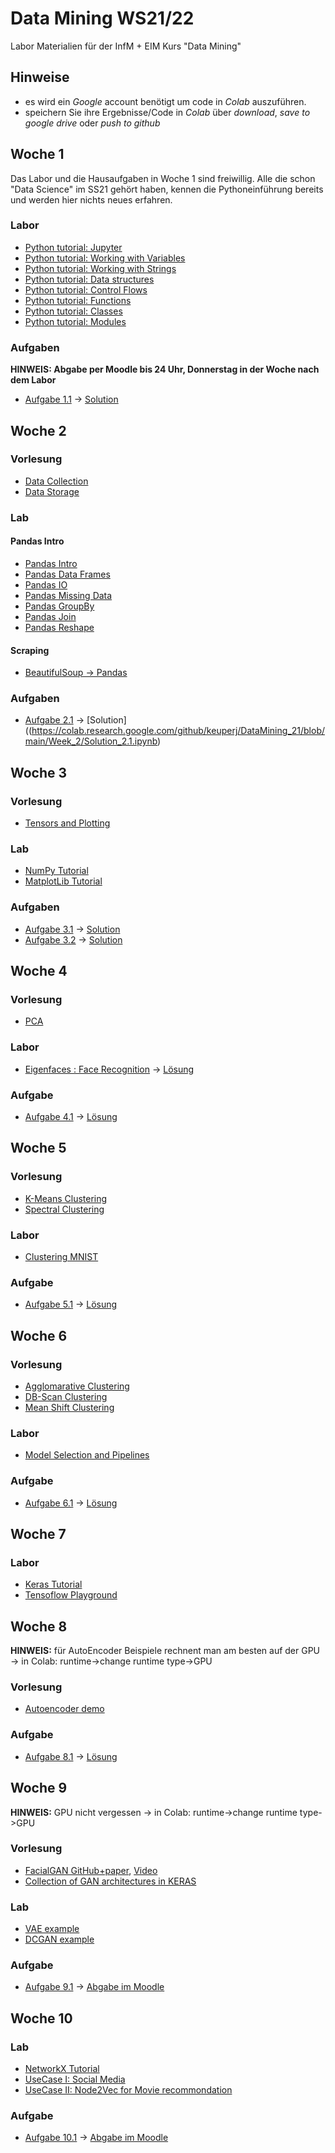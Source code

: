 # Data Mining WS21/22

Labor Materialien für der InfM + EIM Kurs "Data Mining"

## Hinweise
* es wird ein  *Google* account benötigt um code in *Colab* auszuführen.
* speichern Sie ihre Ergebnisse/Code in *Colab* über *download*, *save to google drive* oder *push to github* 

## Woche 1
Das Labor und die Hausaufgaben in Woche 1 sind freiwillig. Alle die schon "Data Science" im SS21 gehört haben, kennen die Pythoneinführung bereits und werden hier nichts neues erfahren.

### Labor
* [Python tutorial: Jupyter](https://colab.research.google.com/github/keuperj/DataMining_21/blob/main/Python_Tutorial/00_Jupyter-Intro.ipynb)
* [Python tutorial: Working with Variables](https://colab.research.google.com/github/keuperj/DataMining_21/blob/main/Python_Tutorial/01_variables.ipynb)
* [Python tutorial: Working with Strings](https://colab.research.google.com/github/keuperj/DataMining_21/blob/main/Python_Tutorial/02_strings.ipynb)
* [Python tutorial: Data structures](https://colab.research.google.com/github/keuperj/DataMining_21/blob/main/Python_Tutorial/03_data_structures.ipynb)
* [Python tutorial: Control Flows](https://colab.research.google.com/github/keuperj/DataMining_21/blob/main/Python_Tutorial/04_control_flow.ipynb)
* [Python tutorial: Functions](https://colab.research.google.com/github/keuperj/DataMining_21/blob/main/Python_Tutorial/05_functions.ipynb)
* [Python tutorial: Classes](https://colab.research.google.com/github/keuperj/DataMining_21/blob/main/Python_Tutorial/06_classes.ipynb)
* [Python tutorial: Modules](https://colab.research.google.com/github/keuperj/DataMining_21/blob/main/Python_Tutorial/07_modules.ipynb)


### Aufgaben
**HINWEIS: Abgabe per Moodle bis 24 Uhr, Donnerstag in der Woche nach dem Labor**

* [Aufgabe 1.1](https://colab.research.google.com/github/keuperj/DataMining_21/blob/main/Week_1/Assignment-01.ipynb) -> [Solution](https://colab.research.google.com/github/keuperj/DataMining_21/blob/main/Week_1/Solution-1.ipynb)

## Woche 2

### Vorlesung
* [Data Collection](https://colab.research.google.com/github/keuperj/DataMining_21/blob/main/Week_2/Lecture_Data_Collection.ipynb)
* [Data Storage](https://colab.research.google.com/github/keuperj/DataMining_21/blob/main/Week_2/Lecture_Data_Storage.ipynb)

### Lab
#### Pandas Intro
* [Pandas Intro](https://colab.research.google.com/github/keuperj/DataMining_21/blob/main/Week_2/Lab_pandas_01_Intro.ipynb)
* [Pandas Data Frames](https://colab.research.google.com/github/keuperj/DataMining_21/blob/main/Week_2/Lab_pandas_02_DataFrame.ipynb)
* [Pandas IO](https://colab.research.google.com/github/keuperj/DataMining_21/blob/main/Week_2/Lab_pandas_03_IO.ipynb)
* [Pandas Missing Data](https://colab.research.google.com/github/keuperj/DataMining_21/blob/main/Week_2/Lab_pandas_04_MissingData.ipynb)
* [Pandas GroupBy](https://colab.research.google.com/github/keuperj/DataMining_21/blob/main/Week_2/Lab_pandas_05_Group_by.ipynb)
* [Pandas Join](https://colab.research.google.com/github/keuperj/DataMining_21/blob/main/Week_2/Lab_pandas_06_MergeandJoin.ipynb)
* [Pandas Reshape](https://colab.research.google.com/github/keuperj/DataMining_21/blob/main/Week_2/Lab_pandas_07_reshape.ipynb) 
#### Scraping
* [BeautifulSoup -> Pandas](https://colab.research.google.com/github/keuperj/DataMining_21/blob/main/Week_2/Lab_Scraping.ipynb)

### Aufgaben
* [Aufgabe 2.1](https://colab.research.google.com/github/keuperj/DataMining_21/blob/main/Week_2/Assingment_2.1.ipynb) -> [Solution]((https://colab.research.google.com/github/keuperj/DataMining_21/blob/main/Week_2/Solution_2.1.ipynb)

## Woche 3

### Vorlesung
* [Tensors and Plotting](https://colab.research.google.com/github/keuperj/DataMining_21/blob/main/Week_3/Lecture_03_02_Tensors_and_Plotting.ipynb)

### Lab
* [NumPy Tutorial](https://colab.research.google.com/github/keuperj/DataMining_21/blob/main/Week_3/Lab_01_Numpy.ipynb)
* [MatplotLib Tutorial](https://colab.research.google.com/github/keuperj/DataMining_21/blob/main/Week_3/Lab_02_Matplotlib-Intro.ipynb)
 

### Aufgaben
* [Aufgabe 3.1](https://colab.research.google.com/github/keuperj/DataMining_21/blob/main/Week_3/Assignment_3.1_Numpy.ipynb) -> [Solution](https://colab.research.google.com/github/keuperj/DataMining_21/blob/main/Week_3/Assignment_3.1_solution.ipynb)
* [Aufgabe 3.2](https://colab.research.google.com/github/keuperj/DataMining_21/blob/main/Week_3/Assignment_3.2_Matplotlib.ipynb) -> [Solution](https://colab.research.google.com/github/keuperj/DataMining_21/blob/main/Week_3/Assignment_3.2_Solution.ipynb)


## Woche 4

### Vorlesung
* [PCA](https://colab.research.google.com/github/keuperj/DataMining_21/blob/main/Week_4/Lecture_04_01_PCA.ipynb)

### Labor
* [Eigenfaces : Face Recognition](https://colab.research.google.com/github/keuperj/DataMining_21/blob/main/Week_4/Lab_face_recognition.ipynb) -> [Lösung](https://colab.research.google.com/github/keuperj/DataMining_21/blob/main/Week_4/Lab_face_recognition-solution.ipynb)

### Aufgabe
* [Aufgabe 4.1](https://colab.research.google.com/github/keuperj/DataMining_21/blob/main/Week_4/Assignment_face_recognition.ipynb) -> [Lösung](https://colab.research.google.com/github/keuperj/DataMining_21/blob/main/Week_4/Assignment_face_recognition-solution.ipynb)

## Woche 5

### Vorlesung
* [K-Means Clustering](https://colab.research.google.com/github/keuperj/DataMining_21/blob/main/Week_5/Lecture_K-Means_Demo.ipynb)
* [Spectral Clustering](https://colab.research.google.com/github/keuperj/DataMining_21/blob/main/Week_5/Lecture_Spectral_Demo.ipynb)

### Labor
* [Clustering MNIST](https://colab.research.google.com/github/keuperj/DataMining_21/blob/main/Week_5/Lab-Clustering-MNIST.ipynb) 

### Aufgabe
* [Aufgabe 5.1](https://colab.research.google.com/github/keuperj/DataMining_21/blob/main/Week_5/Assignment_Clustering_I.ipynb) -> [Lösung](https://elearning.hs-offenburg.de/moodle/course/view.php?id=5599#section-5)

## Woche 6

### Vorlesung
* [Agglomarative Clustering](https://colab.research.google.com/github/keuperj/DataMining_21/blob/main/Week_6/Agg-Clustering-Demo.ipynb)
* [DB-Scan Clustering](https://colab.research.google.com/github/keuperj/DataMining_21/blob/main/Week_6/DBScan-Demo.ipynb)
* [Mean Shift Clustering](https://colab.research.google.com/github/keuperj/DataMining_21/blob/main/Week_6/Mean-Shift-Demo.ipynb)
 
### Labor
* [Model Selection and Pipelines](https://colab.research.google.com/github/keuperj/DataMining_21/blob/main/Week_6/Lab_ModelSelection_and_Pipelines.ipynb) 


### Aufgabe
*  [Aufgabe 6.1](https://colab.research.google.com/github/keuperj/DataMining_21/blob/main/Week_6/Assignment_6_Clustering.ipynb) -> [Lösung](https://elearning.hs-offenburg.de/moodle/course/view.php?id=5599#section-6)

## Woche 7

### Labor
* [Keras Tutorial](https://colab.research.google.com/github/keuperj/DataMining_21/blob/main/Week_7/keras_intro.ipynb) 
* [Tensoflow Playground](https://playground.tensorflow.org/#activation=tanh&batchSize=10&dataset=circle&regDataset=reg-plane&learningRate=0.03&regularizationRate=0&noise=0&networkShape=4,2&seed=0.71610&showTestData=false&discretize=false&percTrainData=50&x=true&y=true&xTimesY=false&xSquared=false&ySquared=false&cosX=false&sinX=false&cosY=false&sinY=false&collectStats=false&problem=classification&initZero=false&hideText=false)

## Woche 8
**HINWEIS:** für AutoEncoder Beispiele rechnent man am besten auf der GPU -> in Colab: runtime->change runtime type->GPU 

### Vorlesung
* [Autoencoder demo](https://colab.research.google.com/github/keuperj/DataMining_21/blob/main/Week_8/Lecture_autoencoder-denoising.ipynb)

### Aufgabe
*  [Aufgabe 8.1](https://colab.research.google.com/github/keuperj/DataMining_21/blob/main/Week_8/Assignemnt_autoencoder-outlier.ipynb) -> [Lösung](https://elearning.hs-offenburg.de/moodle/course/view.php?id=5599#section-8)


## Woche 9
**HINWEIS:**  GPU nicht vergessen -> in Colab: runtime->change runtime type->GPU 
### Vorlesung
* [FacialGAN GitHub+paper](https://github.com/cc-hpc-itwm/FacialGAN), [Video](https://www.youtube.com/watch?v=N4jRSNKPB0s)
* [Collection of GAN architectures in KERAS](https://github.com/eriklindernoren/Keras-GAN)

### Lab
* [VAE example](https://colab.research.google.com/github/keuperj/DataMining_21/blob/main/Week_9/vae.ipynb)
* [DCGAN example](https://colab.research.google.com/github/keuperj/DataMining_21/blob/main/Week_9/dcgan.ipynb)
 

### Aufgabe
*  [Aufgabe 9.1](https://colab.research.google.com/github/keuperj/DataMining_21/blob/main/Week_9/Assignment_9.ipynb) -> [Abgabe im Moodle](https://elearning.hs-offenburg.de/moodle/course/view.php?id=5599#section-9)


## Woche 10

### Lab
* [NetworkX Tutorial](https://colab.research.google.com/github/keuperj/DataMining_21/blob/main/Week_10/NetworkX_Tutorial.ipynb)
* [UseCase I: Social Media](https://colab.research.google.com/github/keuperj/DataMining_21/blob/main/Week_10/Network_Usecase.ipynb)
* [UseCase II: Node2Vec for Movie recommondation](https://colab.research.google.com/github/keuperj/DataMining_21/blob/main/Week_10/node2vec_movielens.ipynb) 

### Aufgabe
*  [Aufgabe 10.1](https://colab.research.google.com/github/keuperj/DataMining_21/blob/main/Week_9/Assignment_10.ipynb) -> [Abgabe im Moodle](https://elearning.hs-offenburg.de/moodle/course/view.php?id=5599#section-10)
